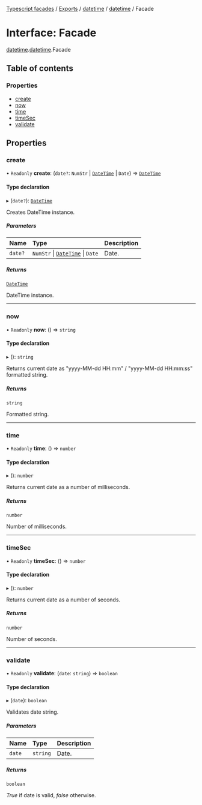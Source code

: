 [Typescript facades](../index.md) / [Exports](../modules.md) / [datetime](../modules/datetime.md) / [datetime](../modules/datetime.datetime.md) / Facade

# Interface: Facade

[datetime](../modules/datetime.md).[datetime](../modules/datetime.datetime.md).Facade

## Table of contents

### Properties

- [create](datetime.datetime.Facade.md#create)
- [now](datetime.datetime.Facade.md#now)
- [time](datetime.datetime.Facade.md#time)
- [timeSec](datetime.datetime.Facade.md#timesec)
- [validate](datetime.datetime.Facade.md#validate)

## Properties

### create

• `Readonly` **create**: (`date?`: `NumStr` \| [`DateTime`](datetime.datetime.DateTime.md) \| `Date`) => [`DateTime`](datetime.datetime.DateTime.md)

#### Type declaration

▸ (`date?`): [`DateTime`](datetime.datetime.DateTime.md)

Creates DateTime instance.

##### Parameters

| Name | Type | Description |
| :------ | :------ | :------ |
| `date?` | `NumStr` \| [`DateTime`](datetime.datetime.DateTime.md) \| `Date` | Date. |

##### Returns

[`DateTime`](datetime.datetime.DateTime.md)

DateTime instance.

___

### now

• `Readonly` **now**: () => `string`

#### Type declaration

▸ (): `string`

Returns current date as "yyyy-MM-dd HH:mm" / "yyyy-MM-dd HH:mm:ss" formatted string.

##### Returns

`string`

Formatted string.

___

### time

• `Readonly` **time**: () => `number`

#### Type declaration

▸ (): `number`

Returns current date as a number of milliseconds.

##### Returns

`number`

Number of milliseconds.

___

### timeSec

• `Readonly` **timeSec**: () => `number`

#### Type declaration

▸ (): `number`

Returns current date as a number of seconds.

##### Returns

`number`

Number of seconds.

___

### validate

• `Readonly` **validate**: (`date`: `string`) => `boolean`

#### Type declaration

▸ (`date`): `boolean`

Validates date string.

##### Parameters

| Name | Type | Description |
| :------ | :------ | :------ |
| `date` | `string` | Date. |

##### Returns

`boolean`

_True_ if date is valid, _false_ otherwise.
